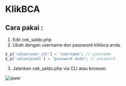 # KlikBCA

## Cara pakai :
1. Edit cek_saldo.php
2. Ubah dengan username dan password klikbca anda.
```php
$_p['value(user_id)'] = "username"; // username
$_p['value(pswd)'] = "password anda"; // password
```
3. Jalankan cek_saldo.php via CLI atau browser.

![qwer](https://user-images.githubusercontent.com/26004054/27005321-815d9a90-4e46-11e7-85dc-c7713a3f17c7.png)
